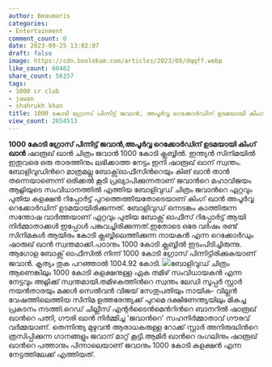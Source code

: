 ```yaml
---
author: Beaumaris
categories:
- Entertainment
comment_count: 0
date: 2023-09-25 13:02:07
draft: false
image: https://cdn.boolokam.com/articles/2023/09/dqqff.webp
like_count: 60482
share_count: 56157
tags:
- 1000 cr club
- jawan
- shahrukh khan
title: 1000 കോടി ഗ്രോസ് പിന്നിട്ട് ജവാൻ, അപൂര്‍വ്വ റെക്കോര്‍ഡിന് ഉടമയായി കിംഗ് ഖാന്‍
view_count: 2054513
---
```


**1000 കോടി ഗ്രോസ് പിന്നിട്ട് ജവാൻ,അപൂര്‍വ്വ റെക്കോര്‍ഡിന് ഉടമയായി കിംഗ് ഖാന്‍** ഷാരൂഖ് ഖാന്‍ ചിത്രം ജവാന്‍ 1000 കോടി ക്ലബ്ബില്‍. ഇന്ത്യന്‍ സിനിമയില്‍ ഇതുവരെ ഒരു താരത്തിനും ലഭിക്കാത്ത നേട്ടം ഇനി ഷാരൂഖ് ഖാന് സ്വന്തം. ബോളിവുഡിന്‍റെ മാത്രമല്ല ബോക്സ്ഓഫീസിന്‍റെയും കിങ് ഖാന്‍ താന്‍ തന്നെയാണെന്ന് ഒരിക്കല്‍ കൂടി പ്രഖ്യാപിക്കുന്നതാണ് ജവാന്‍റെ മഹാവിജയം ആറ്റ്ലിയുടെ സംവിധാനത്തില്‍ എത്തിയ ബോളിവുഡ് ചിത്രം ജവാന്‍റെ ഏറ്റവും പുതിയ കളക്ഷന്‍ റിപ്പോര്‍ട്ട് പുറത്തെത്തിയതോടെയാണ് കിംഗ് ഖാന്‍ അപൂര്‍വ്വ റെക്കോര്‍ഡിന് ഉടമയായിരിക്കുന്നത്. ബോളിവുഡ് ഒന്നടങ്കം കാത്തിരുന്ന സന്തോഷ വാര്‍ത്തയാണ് ഏറ്റവും പുതിയ ബോക്സ് ഓഫീസ് റിപ്പോര്‍ട്ട് ആയി നിര്‍മ്മാതാക്കള്‍ ഇപ്പോള്‍ പങ്കുവച്ചിരിക്കുന്നത്.ഇതോടെ ഒരേ വര്‍ഷം രണ്ട് സിനിമകള്‍ ആയിരം കോടി ക്ലബ്ബിലെത്തിക്കുന്ന നായകന്‍ എന്ന റെക്കോര്‍ഡും ഷാരുഖ് ഖാന്‍ സ്വന്തമാക്കി.പഠാനും 1000 കോടി ക്ലബ്ബില്‍ ഇടംപിടിച്ചിരുന്നു. ആഗോള ബോക്സ് ഓഫീസില്‍ നിന്ന് 1000 കോടി ഗ്രോസ് പിന്നിട്ടിരിക്കുകയാണ് ജവാന്‍. കൃത്യം തുക പറഞ്ഞാല്‍ 1004.92 കോടി. ![](https://cdn.boolokam.com/articles/2023/09/dqqff.webp)ബോളിവുഡ് ചിത്രം ആണെങ്കിലും 1000 കോടി കളക്ഷനുള്ള ഏക തമിഴ് സംവിധായകന്‍ എന്ന നേട്ടവും അറ്റ്ലിക്ക് സ്വന്തമായി.തമിഴകത്തിന്‍റെ സ്വന്തം ലേഡി സൂപ്പര്‍ സ്റ്റാര്‍ നയന്‍താരയും മക്കള്‍ സെല്‍വന്‍ വിജയ് സേതുപതിയും നായിക- വില്ലന്‍ വേഷത്തിലെത്തിയ സിനിമ ഉത്തരേന്ത്യക്ക് പുറമെ ദക്ഷിണേന്ത്യയിലും മികച്ച പ്രകടനം നടത്തി.റെഡ് ചില്ലീസ് എന്റർടൈൻമെന്‍റിന്‍റെ ബാനറില്‍ ഷാരൂഖ് ഖാന്‍റെ പത്നി, ഗൗരി ഖാൻ നിർമ്മിച്ച 'ജവാൻറെ' സഹനിർമ്മാതാവ് ഗൗരവ് വർമ്മയാണ്. തെന്നിന്ത്യ മുഴുവന്‍ ആരാധകരുള്ള റോക്ക് സ്റ്റാര്‍ അനിരുദ്ധിന്‍റെ ത്രസിപ്പിക്കുന്ന ഗാനങ്ങളും ജവാന് മാറ്റ് കൂട്ടി.ആമിര്‍ ഖാന്‍റെ ദംഗലിനും ഷാരൂഖ് ഖാന്‍റെ പത്താനും പിന്നാലെയാണ് ജവാനും 1000 കോടി കളക്ഷന്‍ എന്ന നേട്ടത്തിലേക്ക് എത്തിയത്.